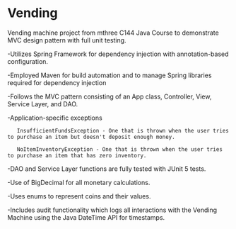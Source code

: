 # Vending
Vending machine project from mthree C144 Java Course to demonstrate MVC design pattern with full unit testing.

-Utilizes Spring Framework for dependency injection with annotation-based configuration.

-Employed Maven for build automation and to manage Spring libraries required for dependency injection

-Follows the MVC pattern consisting of an App class, Controller, View, Service Layer, and DAO.

-Application-specific exceptions 
     
       InsufficientFundsException - One that is thrown when the user tries to purchase an item but doesn't deposit enough money.
       
       NoItemInventoryException - One that is thrown when the user tries to purchase an item that has zero inventory.
       
-DAO and Service Layer functions are fully tested with JUnit 5 tests.

-Use of BigDecimal for all monetary calculations.

-Uses enums to represent coins and their values.

-Includes audit functionality which logs all interactions with the Vending Machine using the Java DateTime API for timestamps.
